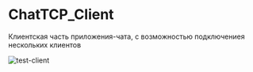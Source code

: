 # ChatTCP_Client

Клиентская часть приложения-чата, с возможностью подключениея нескольких клиентов

![test-client](https://github.com/gekow293/ChatTCP_Client/assets/55548031/4dc330d2-23bd-40f8-bd68-921349acd8d7)
